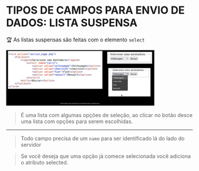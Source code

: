 # TIPOS DE CAMPOS PARA ENVIO DE DADOS: LISTA SUSPENSA

🏆 As listas suspensas são feitas com o elemento `select`

<img src=https://github.com/ViniciusSXavier999/Assets/blob/main/P%C3%B3sGradua%C3%A7%C3%A3o/listaSuspensa.png width="400"/>

> É uma lista com algumas opções de seleção, ao clicar no botão desce uma lista com opções para serem escolhidas.
> 

---

> Todo campo precisa de um `name` para ser identificado lá do lado do servidor
> 

> Se você deseja que uma opção já comece selecionada você adiciona o atributo selected.
>